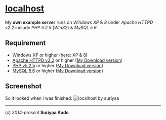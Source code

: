 [localhost](http://localhost)
=========

My **own example server** runs on *Windows XP* &amp; *8* under *Apache HTTPD v2.2* include *PHP 5.2.5* (*Win32*) &amp; *MySQL 5.6*.

## Requirement

* Windows XP or higher (here: XP & 8)
* [Apache HTTPD v2.2](http://www.apache.org/dist/httpd/binaries/win32/) or higher ([My Download version](http://www.apache.org/dist/httpd/binaries/win32/httpd-2.2.25-win32-x86-no_ssl.msi))
* [PHP v5.2.5](http://de1.php.net/downloads.php) or higher ([My Download version](http://museum.php.net/php5/php-5.2.5-Win32.zip))
* [MySQL 5.6](http://dev.mysql.com/downloads/mysql/) or higher ([My Download version](http://dev.mysql.com/downloads/file.php?id=453397))

## Screenshot

So it looked when I was finished:
![localhost by suriyaa](https://cloud.githubusercontent.com/assets/5073946/4231812/acd0f9f6-3995-11e4-8f94-c431345092c5.PNG)

----
(c) *2014-present* **Suriyaa Kudo**
